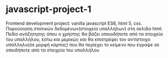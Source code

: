 # javascript-project-1

Frontend development project: vanilla javascript ES6, html 5, css.
Παρούσιαση στατικών δεδομένων(στοιχεία υπαλλήλων) στη σελίδα html. 
Πεδίο ανάζητησης όπου ο χρήστης θα βάζει οποιοδήποτε από τα στοιχεία του υπαλλήλου, 
έστω και μερικώς και θα επιστρέφει τον αντίστοιχο υπάλληλο(σε μορφή κάρτας) που θα περίεχει το κείμενο 
που έγραψε σε οποιδήποτε από τα στοιχεία του υπαλλήλου 
